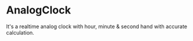 # AnalogClock
It's a realtime analog clock with hour, minute & second hand with accurate calculation.

